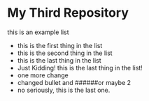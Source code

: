 # My Third Repository 

this is an example list
* this is the first thing in the list
* this is the second thing in the list
* this is the last thing in the list
* Just Kidding! this is the last thing in the list!
* one more change
* changed bullet and ######or maybe 2
* no seriously, this is the last one.